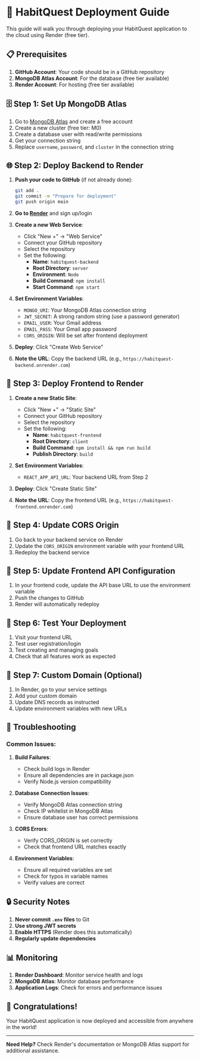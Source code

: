 # 🚀 HabitQuest Deployment Guide

This guide will walk you through deploying your HabitQuest application to the cloud using Render (free tier).

## 📋 Prerequisites

1. **GitHub Account**: Your code should be in a GitHub repository
2. **MongoDB Atlas Account**: For the database (free tier available)
3. **Render Account**: For hosting (free tier available)

## 🗄️ Step 1: Set Up MongoDB Atlas

1. Go to [MongoDB Atlas](https://www.mongodb.com/atlas) and create a free account
2. Create a new cluster (free tier: M0)
3. Create a database user with read/write permissions
4. Get your connection string
5. Replace `username`, `password`, and `cluster` in the connection string

## 🌐 Step 2: Deploy Backend to Render

1. **Push your code to GitHub** (if not already done):
   ```bash
   git add .
   git commit -m "Prepare for deployment"
   git push origin main
   ```

2. **Go to [Render](https://render.com)** and sign up/login

3. **Create a new Web Service**:
   - Click "New +" → "Web Service"
   - Connect your GitHub repository
   - Select the repository
   - Set the following:
     - **Name**: `habitquest-backend`
     - **Root Directory**: `server`
     - **Environment**: `Node`
     - **Build Command**: `npm install`
     - **Start Command**: `npm start`

4. **Set Environment Variables**:
   - `MONGO_URI`: Your MongoDB Atlas connection string
   - `JWT_SECRET`: A strong random string (use a password generator)
   - `EMAIL_USER`: Your Gmail address
   - `EMAIL_PASS`: Your Gmail app password
   - `CORS_ORIGIN`: Will be set after frontend deployment

5. **Deploy**: Click "Create Web Service"

6. **Note the URL**: Copy the backend URL (e.g., `https://habitquest-backend.onrender.com`)

## 🎨 Step 3: Deploy Frontend to Render

1. **Create a new Static Site**:
   - Click "New +" → "Static Site"
   - Connect your GitHub repository
   - Select the repository
   - Set the following:
     - **Name**: `habitquest-frontend`
     - **Root Directory**: `client`
     - **Build Command**: `npm install && npm run build`
     - **Publish Directory**: `build`

2. **Set Environment Variables**:
   - `REACT_APP_API_URL`: Your backend URL from Step 2

3. **Deploy**: Click "Create Static Site"

4. **Note the URL**: Copy the frontend URL (e.g., `https://habitquest-frontend.onrender.com`)

## 🔄 Step 4: Update CORS Origin

1. Go back to your backend service on Render
2. Update the `CORS_ORIGIN` environment variable with your frontend URL
3. Redeploy the backend service

## 🔧 Step 5: Update Frontend API Configuration

1. In your frontend code, update the API base URL to use the environment variable
2. Push the changes to GitHub
3. Render will automatically redeploy

## 🧪 Step 6: Test Your Deployment

1. Visit your frontend URL
2. Test user registration/login
3. Test creating and managing goals
4. Check that all features work as expected

## 📱 Step 7: Custom Domain (Optional)

1. In Render, go to your service settings
2. Add your custom domain
3. Update DNS records as instructed
4. Update environment variables with new URLs

## 🚨 Troubleshooting

### Common Issues:

1. **Build Failures**:
   - Check build logs in Render
   - Ensure all dependencies are in package.json
   - Verify Node.js version compatibility

2. **Database Connection Issues**:
   - Verify MongoDB Atlas connection string
   - Check IP whitelist in MongoDB Atlas
   - Ensure database user has correct permissions

3. **CORS Errors**:
   - Verify CORS_ORIGIN is set correctly
   - Check that frontend URL matches exactly

4. **Environment Variables**:
   - Ensure all required variables are set
   - Check for typos in variable names
   - Verify values are correct

## 🔒 Security Notes

1. **Never commit `.env` files** to Git
2. **Use strong JWT secrets**
3. **Enable HTTPS** (Render does this automatically)
4. **Regularly update dependencies**

## 📊 Monitoring

1. **Render Dashboard**: Monitor service health and logs
2. **MongoDB Atlas**: Monitor database performance
3. **Application Logs**: Check for errors and performance issues

## 🎉 Congratulations!

Your HabitQuest application is now deployed and accessible from anywhere in the world!

---

**Need Help?** Check Render's documentation or MongoDB Atlas support for additional assistance.
